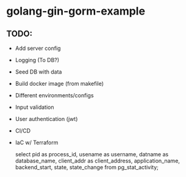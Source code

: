 # golang-gin-gorm-example

## TODO:

 - Add server config
 - Logging (To DB?)
 - Seed DB with data
 - Build docker image (from makefile)
 - Different environments/configs
 - Input validation
 - User authentication (jwt)
 - CI/CD
 - IaC w/ Terraform

    select pid as process_id,
        usename as username,
        datname as database_name,
        client_addr as client_address,
        application_name,
        backend_start,
        state,
        state_change
    from pg_stat_activity;